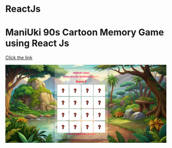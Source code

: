 # ReactJs 

<h1>ManiUki 90s Cartoon Memory Game
using React Js 
</h1>

<a href="https://amanikandan1997.github.io/MemoryGame/">Click the link </a> 

<div style="display:'flex'; justify-content: 'space-between';">
  <img src="./mem.png" />
 
 </div>
